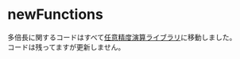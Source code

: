 # newFunctions
多倍長に関するコードはすべて[任意精度演算ライブラリ](https://github.com/Esu0/LongInteger)に移動しました。  
コードは残ってますが更新しません。

